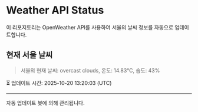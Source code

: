 
# Weather API Status

이 리포지토리는 OpenWeather API를 사용하여 서울의 날씨 정보를 자동으로 업데이트합니다.

## 현재 서울 날씨
> 서울의 현재 날씨: overcast clouds, 온도: 14.83°C, 습도: 43%

⏳ 업데이트 시간: 2025-10-20 13:20:03 (UTC)

---
자동 업데이트 봇에 의해 관리됩니다.
